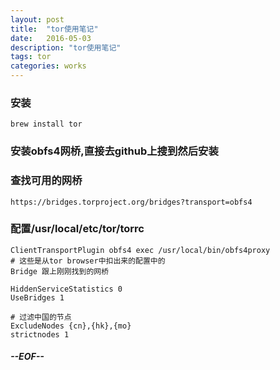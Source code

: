 ```yaml
---
layout: post
title:  "tor使用笔记"
date:   2016-05-03
description: "tor使用笔记"
tags: tor
categories: works
---
```



### 安装
	brew install tor


### 安装obfs4网桥,直接去github上搜到然后安装

### 查找可用的网桥
	https://bridges.torproject.org/bridges?transport=obfs4


### 配置/usr/local/etc/tor/torrc

	ClientTransportPlugin obfs4 exec /usr/local/bin/obfs4proxy
	# 这些是从tor browser中扣出来的配置中的
	Bridge 跟上刚刚找到的网桥
	
	HiddenServiceStatistics 0
	UseBridges 1

	# 过滤中国的节点
	ExcludeNodes {cn},{hk},{mo}
	strictnodes 1


##### --EOF--


